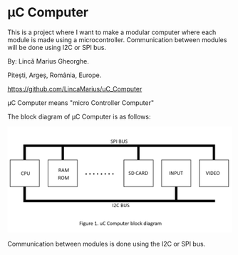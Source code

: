 # µC Computer
This is a project where I want to make a modular computer where each module is made using a microcontroller. Communication between modules will be done using I2C or SPI bus.

By: Lincă Marius Gheorghe.

Pitești, Argeș, România, Europe.

https://github.com/LincaMarius/uC_Computer

µC Computer means "micro Controller Computer"

The block diagram of µC Computer is as follows:

![ Figure 1 ](/Pictures/Figure1.png)

Communication between modules is done using the I2C or SPI bus.